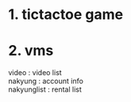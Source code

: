 # 1. tictactoe game
# 2. vms

video : video list<br>
nakyung : account info<br>
nakyunglist : rental list<br>
